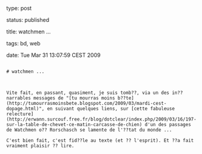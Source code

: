 type: post
status: published
title: watchmen ... 
tags: bd, web
date: Tue Mar 31 13:07:59 CEST 2009
~~~~~~
# watchmen ... 

Vite fait, en passant, quasiment, je suis tomb??, via un des in??narrables messages de "[tu mourras moins b??te](http://tumourrasmoinsbete.blogspot.com/2009/03/mardi-cest-dopage.html)", en suivant quelques liens, sur [cette fabuleuse relecture](http://erwann.surcouf.free.fr/blog/dotclear/index.php/2009/03/16/197-sur-la-table-de-chevet-ce-matin-carcasse-de-chien) d'un des passages de Watchmen o?? Rorschasch se lamente de l'??tat du monde ...

C'est bien fait, c'est fid??le au texte (et ?? l'esprit). Et ??a fait vraiment plaisir ?? lire.